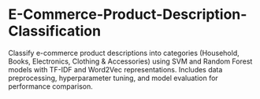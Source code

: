 # E-Commerce-Product-Description-Classification
Classify e-commerce product descriptions into categories (Household, Books, Electronics, Clothing &amp; Accessories) using SVM and Random Forest models with TF-IDF and Word2Vec representations. Includes data preprocessing, hyperparameter tuning, and model evaluation for performance comparison.
